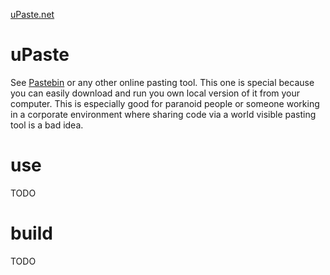 [uPaste.net](http://www.upaste.net)

uPaste
======
See [Pastebin](http://pastebin.com/) or any other online pasting tool. This one is special because you can easily download and run you own local version of it from your computer. This is especially good for paranoid people or someone working in a corporate environment where sharing code via a world visible pasting tool is a bad idea.

use
===
TODO

build
=====
TODO
